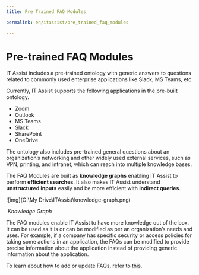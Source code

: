 ```yaml
---
title: Pre Trained FAQ Modules

permalink: en/itassist/pre_trained_faq_modules

---
```


# Pre-trained FAQ Modules

IT Assist includes a pre-trained ontology with generic answers to questions related to commonly used enterprise applications like Slack, MS Teams, etc.

Currently, IT Assist supports the following applications in the pre-built ontology. 

- Zoom
- Outlook
- MS Teams
- Slack
- SharePoint
- OneDrive

The ontology also includes pre-trained general questions about an organization’s networking and other widely used external services, such as VPN, printing, and intranet, which can reach into multiple knowledge bases.

The FAQ Modules are built as **knowledge graphs** enabling IT Assist to perform **efficient searches**. It also makes IT Assist understand **unstructured inputs** easily and be more efficient with **indirect queries**. 

![img](G:\My Drive\ITAssist\knowledge-graph.png)

​																			*Knowledge Graph*

The FAQ modules enable IT Assist to have more knowledge out of the box. It can be used as it is or can be modified as per an organization’s needs and uses. For example, if a company has specific security or access policies for taking some actions in an application, the FAQs can be modified to provide precise information about the application instead of providing generic information about the application.

To learn about how to add or update FAQs, refer to [this](https://docs.google.com/document/d/1O_NP0HgupKwLae216EHm5madwR-Xk2dO/edit#heading=h.bqaqa87j5mh).